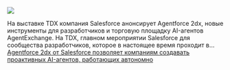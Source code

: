 <!--2025-03-06 13:37:27-->
<div class="yb">
  <div class="rss smaller1 habr"><img src="https://habrastorage.org/getpro/habr/upload_files/c36/253/402/c362534028dda4c3217958731d83eb0c.png" /><p>На выставке TDX компания Salesforce анонсирует Agentforce 2dx, новые инструменты для разработчиков и торговую площадку AI-агентов AgentExchange. На TDX, главном мероприятии Salesforce для сообщества разработчиков, которое в настоящее время проходит в... <br><a class="light" href="https://habr.com/ru/companies/bothub/news/888576/?utm_source=habrahabr&utm_medium=rss&utm_campaign=888576">Agentforce 2dx от Salesforce позволяет компаниям создавать проактивных AI-агентов, работающих автономно</a></div>
</div>
